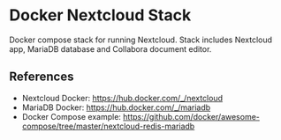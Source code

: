 # Docker Nextcloud Stack

Docker compose stack for running Nextcloud. Stack includes Nextcloud app, MariaDB database and Collabora document editor.

## References

- Nextcloud Docker: https://hub.docker.com/_/nextcloud
- MariaDB Docker: https://hub.docker.com/_/mariadb
- Docker Compose example: https://github.com/docker/awesome-compose/tree/master/nextcloud-redis-mariadb
